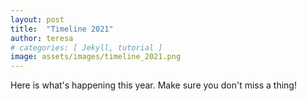 ```yaml
---
layout: post
title:  "Timeline 2021"
author: teresa
# categories: [ Jekyll, tutorial ]
image: assets/images/timeline_2021.png
---
```


Here is what's happening this year. Make sure you don't miss a thing!

